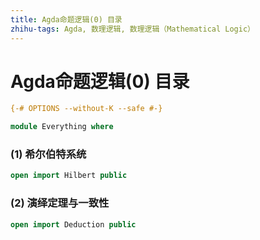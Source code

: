 ```yaml
---
title: Agda命题逻辑(0) 目录
zhihu-tags: Agda, 数理逻辑, 数理逻辑（Mathematical Logic）
---
```


# Agda命题逻辑(0) 目录

```agda
{-# OPTIONS --without-K --safe #-}

module Everything where
```

### (1) 希尔伯特系统

```agda
open import Hilbert public
```

### (2) 演绎定理与一致性

```agda
open import Deduction public
```
